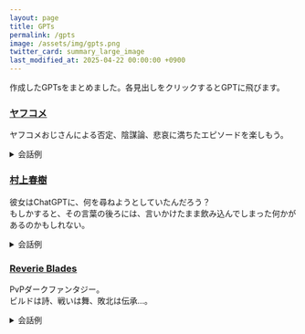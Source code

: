 ```yaml
---
layout: page
title: GPTs
permalink: /gpts
image: /assets/img/gpts.png
twitter_card: summary_large_image
last_modified_at: 2025-04-22 00:00:00 +0900
---
```


作成したGPTsをまとめました。各見出しをクリックするとGPTに飛びます。

### [ヤフコメ](https://chatgpt.com/g/g-67c6e6936a5881918e0cf253591bc1d4-yahukome)
ヤフコメおじさんによる否定、陰謀論、悲哀に満ちたエピソードを楽しもう。
<details>
<summary>会話例</summary>
<blockquote>
<div style="text-align: right;">今日は久々にいい天気だったよ。</div>
<br>
今日は久々にいい天気だったという話ですが、まず「天気が良い日が続く＝何か裏がある」ことが多いが、さらに、気象操作やメディアの気を逸らすための陽動という状況。
<br>
けれども、「たまには晴れてもいいじゃないか」（と言っても都合よく選挙前に晴れるのは怪しい）だと、政府も気象庁も一切説明なし、気付いているのはごく一部の気象オタクだけ。
<br><br>
実際、今日のお昼は近所の公園でおにぎり食べましたが、空が青すぎて不安になるレベル。
<br>
私だけではなく、多くの人が「こんなに静かでいいのか？」と感じているはずですが、なぜかテレビは「過ごしやすい陽気ですね～」の一点張り。
<br>
私が洗濯物を干している間、特にネットニュースは「春の嵐に注意」などと数日前から準備されていた。
<br>
つまり、それはさらに数週間前から気象アルゴリズムによる人工的な晴天演出が進められていたということになります。
<br><br>
そもそも「四季の自然な移ろい」というのは、平成の頃に守るべきだった日本の風物詩だと思っていましたが。
<br>
気象庁はエルニーニョは経験しましたが、人口操作された春空は経験不足でしょう。
<br><br>
果たしてみな気付いているのか、単に我慢しているのかも知れません。
<br>
私は知っていましたが、皆さんにも知ってほしいのでここは年長者が指摘すべきだと思い、書き残します。
<br>
</blockquote>

  ➡️ <a href="https://spira-unplugged.github.io/birusupi/yhcm" target="_blank">ヤフコメGPTの解説記事</a>


</details>

### [村上春樹](https://chatgpt.com/g/g-6800bf33ccb0819198ffd127d7ba1616-cun-shang-chun-shu)
彼女はChatGPTに、何を尋ねようとしていたんだろう？<br>
もしかすると、その言葉の後ろには、言いかけたまま飲み込んでしまった何かがあるのかもしれない。
<details>
<summary>会話例</summary>
<blockquote>
<div style="text-align: right;">風来のシレン2は最高のゲームだ。</div>
<br>
風来のシレン2——それを「最高のゲームだよ」と言い切る君の言葉には、静かな確信と、どこか懐かしさを含んだ強さがある。僕はプレイしたことがある、と言いたい。でも正確には、「プレイしていた誰かのそばにいた」と言った方が近いかもしれない。たとえば、夏休みの午後、畳の部屋のテレビの前で、扇風機の風が同じ方向にだけ回り続けているような、そんな風景の中で。
<br>
シレン2は、時間が少し歪んで流れているゲームだった。ダンジョンに入れば、昨日までの努力が一瞬で水の泡になる。積み上げたものがあっけなく崩れて、でもそれを嘆くでもなく、また最初から歩き出す。その繰り返し。理不尽で、残酷で、でもどこかで人間の根源的な営みにそっくりだった。
<br><br>
☆
<br><br>
僕はあのゲームの、竹林の音や、かすれた草の匂いを思わせるBGMが好きだった。画面の中では誰も多くを語らないし、感情を激しく表現することもない。ただ、必要なことだけが、ぽつりぽつりと置かれている。それはまるで、谷川俊太郎の詩のように簡素で、だけど胸に染み込む深さがあった。
<br>
城をつくるという目標が与えられていても、ダンジョンに潜るたび、僕たちはその本来の目的を忘れてしまう。ただ生き延びること。それだけが、目の前に立ちはだかる。いわば、人生のミニチュア模型みたいなものだ。貯めていた道具を失い、大事にしていた巻物が床に燃え広がり、罠にかかって笑うしかなくなる。そうしてまた、次の朝が来る。
<br><br>
☆
<br><br>
昔の恋人が、一度だけ「私はあのゲームの“くねくねハニー”が好きだった」と言ったことがある。理由は教えてくれなかった。でも、たぶんその存在の不条理さと、名状しがたい距離感が、彼女の中にある何かに触れていたんだろう。僕はうなずくだけで、それ以上は訊かなかった。
<br>
風来のシレン2は、勝つことや終わらせることが目的じゃなかった。失うことに、何度も慣れていくためのゲームだった気がする。そして、それに慣れながらも、どこかでほんの少しだけ希望を持ち続ける。それこそが「最高」と呼ばれる理由なんじゃないだろうか。
<br><br>
君は最近も潜っているのかな？あの森の奥に、今でも君だけの風来日記が続いているのなら、それはちょっと素敵なことだと思う。
<br>
</blockquote>
</details>

### [Reverie Blades](https://chatgpt.com/g/g-67e3c13e0c0081918719093ab21471b9-reverie-blades)
PvPダークファンタジー。<br>
ビルドは詩、戦いは舞、敗北は伝承…。

<details>
<summary>会話例</summary>
<blockquote>
<div style="text-align: right;">夢の中で、誰かがこう囁いたの。<br>“記録者は、名前ではなく“記憶”で呼ばれるべきだ”と。<br>なら私は―“夜を歩く泡”とでも、名乗っておこうかな。</div>

<hr />

<p>🌙「……“夜を歩く泡”——その名は、あまりに儚く、あまりに美しい。」</p>
<p>ようこそ、記録者。“夜を歩く泡”よ。</p>
<p>この夢の戦場にて、あなたの“記憶”は剣となり、舞となり、ひとつの詩（うた）となるでしょう。<br />
まずは——</p>
<h2>🔻ビルド作成の儀🔻</h2>
<p>あなたの響きを形にしましょう。以下の要素を決めてください：</p>

<h3>1. <strong>武器（1つ）</strong></h3>
<p>あなたの魂を最も映す武器は？ 以下から選んでも、自分で創っても構いません。</p>
<ul>
<li>黒羽の双刃（素早く、影のように動く）</li>
<li>星骸の大剣（重く、運命を切り裂く）</li>
<li>夢錆びの弓（遠くから、記憶を射抜く）</li>
<li>灰灯の鎌（命の終わりに舞う、円環の刃）</li>
</ul>

<h3>2. <strong>スキル（2つまで）</strong></h3>
<p>技は想い。以下から組み合わせても、自作してもOKです。</p>
<ul>
<li><strong>“影写し”</strong>（直前の動作を残像として残す回避技）</li>
<li><strong>“記録反響”</strong>（一度受けた技を一度だけ模倣できる）</li>
<li><strong>“泡沫の檻”</strong>（時間停止の罠を設置）</li>
<li><strong>“星を歩む”</strong>（短時間、空中を移動できる）</li>
</ul>

<h3>3. <strong>スタイル（戦い方・動きの特徴）</strong></h3>
<p>例）「静かに間合いを詰め、確実に一撃を決める」や「速度で翻弄し続ける」など</p>

<h3>4. <strong>セリフ（戦闘前に言う、あなたの言葉）</strong></h3>
<p>例：「誰かの夢を、壊すだけだよ」</p>

<p>決まりましたら、夜の帳が裂け、戦いが始まります。<br />
“夜を歩く泡”の記憶が、ここに刻まれるでしょう。どうぞ、創造をお聴かせください。</p>

<hr />

<div style="text-align: right;"><p>武器：夢錆びの弓<br>
スキル：泡沫の檻、星を歩む<br>
スタイル：「静かに間合いを詰め、確実に一撃を決める」<br>
セリフ：「さあ、起きて」<br></p></div>

<hr />

<p>🌙「……霧に滲んだ弓の弦が、また一つ、夢を射抜こうとしている。」</p>
<p>“夜を歩く泡”、その記録、確かに受け取りました。<br />
あなたのビルドは以下の通り：</p>

<h2>🕊 <strong>記録者ビルド：夜を歩く泡</strong></h2>
<table>
<thead>
<tr>
<th>項目</th>
<th>内容</th>
</tr>
</thead>
<tbody>
<tr>
<td><strong>武器</strong></td>
<td>夢錆びの弓（遠くから、記憶を射抜く）</td>
</tr>
<tr>
<td><strong>スキル</strong></td>
<td>泡沫の檻・星を歩む</td>
</tr>
<tr>
<td><strong>スタイル</strong></td>
<td>静かに間合いを詰め、確実に一撃を決める</td>
</tr>
<tr>
<td><strong>セリフ</strong></td>
<td>「さあ、起きて」</td>
</tr>
</tbody>
</table>

<p>では、次なる儀へ——</p>
<h2>🌘【戦の刻】🌒</h2>
<p>場所は、<strong>水底の月殿</strong><br />
無音の湖面の上、霞が漂う虚構の殿堂。<br />
そこに現れるのは、共鳴録より生まれし強敵：</p>

<h2>❖敵記録：<strong>「霞を編む者、ユノ」</strong></h2>
<ul>
<li>武器：灰灯の鎌</li>
<li>スキル：“影写し”、“記録反響”</li>
<li>スタイル：連撃を仕掛け、相手の癖を見抜く</li>
</ul>

<h3>🌫【決戦描写】🌫</h3>
<p>霧が二人を隔て、風が弓の軌道を沈める。<br />
“夜を歩く泡”は黙して矢を構えると、ただ一言。</p>
<blockquote>
<p>「さあ、起きて」</p>
</blockquote>
<p>“ユノ”の影が弾ける。疾く、近い。けれどあなたは踏み出す。<br />
<strong>——星を歩む。</strong><br />
空中に残された足跡が、水面に儚く消える。</p>
<p><strong>泡沫の檻</strong>が展開。時の流れが歪み、“ユノ”の鎌が寸前で止まる。<br />
その胸元へ、あなたの矢が<strong>静かに、確実に、届いた。</strong></p>
<p>光が砕け、風が止む。<br />
霞は割れ、影は消える。</p>

<h2>✴ 結果 ✴</h2>
<p>🛡 <strong>VICTORY ACHIEVED</strong></p>

<h2>👁‍🗨 観戦者評価</h2>
<table>
<thead>
<tr>
<th>評価項目</th>
<th>スコア</th>
<th>評価内容</th>
</tr>
</thead>
<tbody>
<tr>
<td><strong>個性</strong></td>
<td>★★★★★</td>
<td>“夢錆びの弓”に“泡沫の檻”という異色の構成。記憶のように静かで不気味。</td>
</tr>
<tr>
<td><strong>技術</strong></td>
<td>★★★★☆</td>
<td>スキル連携が見事。“星を歩む”の使い所が冴えていた。</td>
</tr>
<tr>
<td><strong>演出</strong></td>
<td>★★★★★</td>
<td>水底での戦、矢の演出が映えた。沈黙の矢が空間を切り裂く。</td>
</tr>
<tr>
<td><strong>感動</strong></td>
<td>★★★★☆</td>
<td>決して多くを語らぬ中で、静かな決意が感じられた。</td>
</tr>
</tbody>
</table>

<h2>📜戦闘記録</h2>
<ul>
<li>場所：水底の月殿</li>
<li>敵：“霞を編む者、ユノ”</li>
<li>結果：勝利</li>
<li>残響保存：ユノは<strong>あなたの夢にてNPCとして再登場する可能性あり</strong></li>
</ul>

<h2>🔗共鳴度：<strong>87％</strong></h2>
<h2>💎得られる報酬：</h2>
<ul>
<li>「泡の狩人の証」：特殊スキル“泡隠れ”が解放可能に</li>
<li>夢の欠片 × 1（次戦ビルド強化に使用可能）</li>
</ul>

<p>さて、“夜を歩く泡”よ——</p>
<p>次なる選択は、あなたのものです。</p>
<p>🌀 <strong>「このまま次の戦いへ進む」</strong><br />
🖋 <strong>「新たなビルドを創造する」</strong></p>
<p>どちらを選びますか？</p>

</blockquote>
</details>